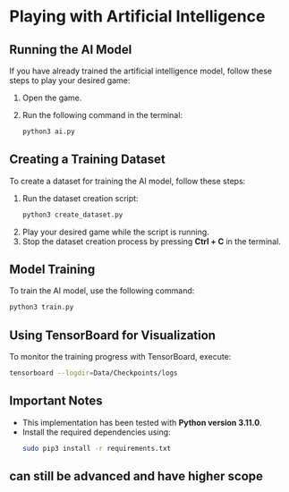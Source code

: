 # Playing with Artificial Intelligence

## Running the AI Model
If you have already trained the artificial intelligence model, follow these steps to play your desired game:

1. Open the game.
2. Run the following command in the terminal:
   
   ```sh
   python3 ai.py
   ```

## Creating a Training Dataset
To create a dataset for training the AI model, follow these steps:

1. Run the dataset creation script:
   ```sh
   python3 create_dataset.py
   ```
2. Play your desired game while the script is running.
3. Stop the dataset creation process by pressing **Ctrl + C** in the terminal.

## Model Training
To train the AI model, use the following command:
```sh
python3 train.py
```

## Using TensorBoard for Visualization
To monitor the training progress with TensorBoard, execute:
```sh
tensorboard --logdir=Data/Checkpoints/logs
```

## Important Notes
- This implementation has been tested with **Python version 3.11.0**.
- Install the required dependencies using:
  ```sh
  sudo pip3 install -r requirements.txt
  ```

## can still be advanced and have higher scope 
